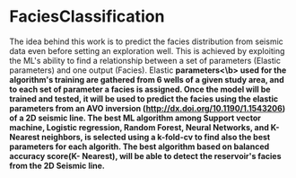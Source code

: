 # FaciesClassification

The idea behind this work is to predict the facies distribution from seismic data even before setting an exploration well. 
This is achieved by exploiting the ML's ability to find a relationship between a set of parameters (Elastic parameters) and one output (Facies). Elastic <b>parameters<\b> used for the algorithm's training are gathered from 6 wells of a given study area, and to each set of parameter a facies is assigned. Once the model will be trained and tested, it will be used to predict the facies using the elastic parameters from an AVO inversion (http://dx.doi.org/10.1190/1.1543206) of a 2D seismic line. The best ML algorithm among Support vector machine, Logistic regression, Random Forest, Neural Networks, and K-Nearest neighbors, is selected using a k-fold-cv to find also the best parameters for each algorith. 
The best algorithm based on balanced accuracy score(K- Nearest),  will be able to detect the reservoir's facies from the 2D Seismic line.

 

